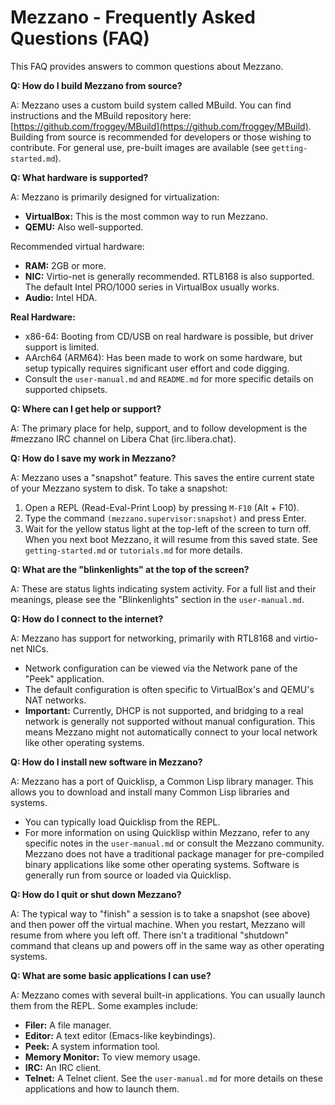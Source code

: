 # Mezzano - Frequently Asked Questions (FAQ)

This FAQ provides answers to common questions about Mezzano.

**Q: How do I build Mezzano from source?**

A: Mezzano uses a custom build system called MBuild. You can find instructions and the MBuild repository here: [https://github.com/froggey/MBuild](https://github.com/froggey/MBuild). Building from source is recommended for developers or those wishing to contribute. For general use, pre-built images are available (see `getting-started.md`).

**Q: What hardware is supported?**

A: Mezzano is primarily designed for virtualization:
*   **VirtualBox:** This is the most common way to run Mezzano.
*   **QEMU:** Also well-supported.

Recommended virtual hardware:
*   **RAM:** 2GB or more.
*   **NIC:** Virtio-net is generally recommended. RTL8168 is also supported. The default Intel PRO/1000 series in VirtualBox usually works.
*   **Audio:** Intel HDA.

**Real Hardware:**
*   x86-64: Booting from CD/USB on real hardware is possible, but driver support is limited.
*   AArch64 (ARM64): Has been made to work on some hardware, but setup typically requires significant user effort and code digging.
*   Consult the `user-manual.md` and `README.md` for more specific details on supported chipsets.

**Q: Where can I get help or support?**

A: The primary place for help, support, and to follow development is the #mezzano IRC channel on Libera Chat (irc.libera.chat).

**Q: How do I save my work in Mezzano?**

A: Mezzano uses a "snapshot" feature. This saves the entire current state of your Mezzano system to disk.
To take a snapshot:
1.  Open a REPL (Read-Eval-Print Loop) by pressing `M-F10` (Alt + F10).
2.  Type the command `(mezzano.supervisor:snapshot)` and press Enter.
3.  Wait for the yellow status light at the top-left of the screen to turn off.
When you next boot Mezzano, it will resume from this saved state. See `getting-started.md` or `tutorials.md` for more details.

**Q: What are the "blinkenlights" at the top of the screen?**

A: These are status lights indicating system activity. For a full list and their meanings, please see the "Blinkenlights" section in the `user-manual.md`.

**Q: How do I connect to the internet?**

A: Mezzano has support for networking, primarily with RTL8168 and virtio-net NICs.
*   Network configuration can be viewed via the Network pane of the "Peek" application.
*   The default configuration is often specific to VirtualBox's and QEMU's NAT networks.
*   **Important:** Currently, DHCP is not supported, and bridging to a real network is generally not supported without manual configuration. This means Mezzano might not automatically connect to your local network like other operating systems.

**Q: How do I install new software in Mezzano?**

A: Mezzano has a port of Quicklisp, a Common Lisp library manager. This allows you to download and install many Common Lisp libraries and systems.
*   You can typically load Quicklisp from the REPL.
*   For more information on using Quicklisp within Mezzano, refer to any specific notes in the `user-manual.md` or consult the Mezzano community.
Mezzano does not have a traditional package manager for pre-compiled binary applications like some other operating systems. Software is generally run from source or loaded via Quicklisp.

**Q: How do I quit or shut down Mezzano?**

A: The typical way to "finish" a session is to take a snapshot (see above) and then power off the virtual machine. When you restart, Mezzano will resume from where you left off. There isn't a traditional "shutdown" command that cleans up and powers off in the same way as other operating systems.

**Q: What are some basic applications I can use?**

A: Mezzano comes with several built-in applications. You can usually launch them from the REPL. Some examples include:
*   **Filer:** A file manager.
*   **Editor:** A text editor (Emacs-like keybindings).
*   **Peek:** A system information tool.
*   **Memory Monitor:** To view memory usage.
*   **IRC:** An IRC client.
*   **Telnet:** A Telnet client.
See the `user-manual.md` for more details on these applications and how to launch them.
